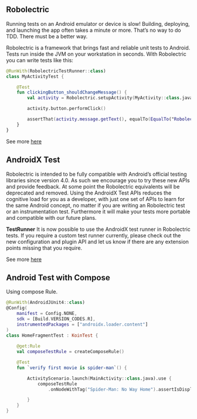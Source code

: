 ## Robolectric

Running tests on an Android emulator or device is slow! Building, deploying, and launching the app
often takes a minute or more. That’s no way to do TDD. There must be a better way.

Robolectric is a framework that brings fast and reliable unit tests to Android. Tests run inside the
JVM on your workstation in seconds. With Robolectric you can write tests like this:

```kotlin
@RunWith(RobolectricTestRunner::class)
class MyActivityTest {

    @Test
    fun clickingButton_shouldChangeMessage() {
        val activity = Robolectric.setupActivity(MyActivity::class.java)

        activity.button.performClick()

        assertThat(activity.message.getText(), equalTo(EqualTo("Robolectric Rocks!")))
    }
}

```

See more [here](http://robolectric.org/)

## AndroidX Test

Robolectric is intended to be fully compatible with Android’s official testing libraries since
version 4.0. As such we encourage you to try these new APIs and provide feedback. At some point the
Robolectric equivalents will be deprecated and removed. Using the AndroidX Test APIs reduces the
cognitive load for you as a developer, with just one set of APIs to learn for the same Android
concept, no matter if you are writing an Robolectric test or an instrumentation test. Furthermore it
will make your tests more portable and compatible with our future plans.

**TestRunner**
It is now possible to use the AndroidX test runner in Robolectric tests. If you require a custom
test runner currently, please check out the new configuration and plugin API and let us know if
there are any extension points missing that you require.

See more [here](http://robolectric.org/androidx_test/)

## Android Test with Compose

Using compose Rule.

```kotlin
@RunWith(AndroidJUnit4::class)
@Config(
    manifest = Config.NONE,
    sdk = [Build.VERSION_CODES.R],
    instrumentedPackages = ["androidx.loader.content"]
)
class HomeFragmentTest : KoinTest {
    
    @get:Rule
    val composeTestRule = createComposeRule()

    @Test
    fun `verify first movie is spider-man`() {

        ActivityScenario.launch(MainActivity::class.java).use {
            composeTestRule
                .onNodeWithTag("Spider-Man: No Way Home").assertIsDisplayed()

        }
    }
}
```
